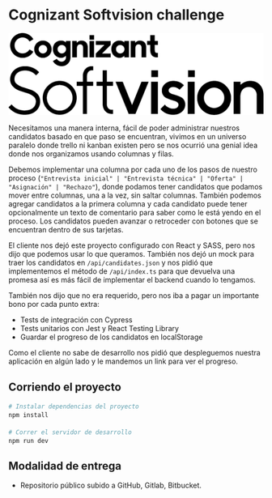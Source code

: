 # Cognizant Softvision challenge

![Cognizant Softvision](./src/assets/logo.png "Cognizant Softvision")

Necesitamos una manera interna, fácil de poder administrar nuestros candidatos basado en que paso se encuentran, vivimos en un universo paralelo donde trello ni kanban existen pero se nos ocurrió una genial idea donde nos organizamos usando columnas y filas.

Debemos implementar una columna por cada uno de los pasos de nuestro proceso (`"Entrevista inicial" | "Entrevista técnica" | "Oferta" | "Asignación" | "Rechazo"`), donde podamos tener candidatos que podamos mover entre columnas, una a la vez, sin saltar columnas. También podemos agregar candidatos a la primera columna y cada candidato puede tener opcionalmente un texto de comentario para saber como le está yendo en el proceso. Los candidatos pueden avanzar o retroceder con botones que se encuentran dentro de sus tarjetas.

El cliente nos dejó este proyecto configurado con React y SASS, pero nos dijo que podemos usar lo que queramos. También nos dejó un mock para traer los candidatos en `/api/candidates.json` y nos pidió que implementemos el método de `/api/index.ts` para que devuelva una promesa así es más fácil de implementar el backend cuando lo tengamos.

También nos dijo que no era requerido, pero nos iba a pagar un importante bono por cada punto extra:
* Tests de integración con Cypress
* Tests unitarios con Jest y React Testing Library
* Guardar el progreso de los candidatos en localStorage

Como el cliente no sabe de desarrollo nos pidió que despleguemos nuestra aplicación en algún lado y le mandemos un link para ver el progreso.

## Corriendo el proyecto
```bash
# Instalar dependencias del proyecto
npm install

# Correr el servidor de desarrollo
npm run dev
```

## Modalidad de entrega
* Repositorio público subido a GitHub, Gitlab, Bitbucket.
